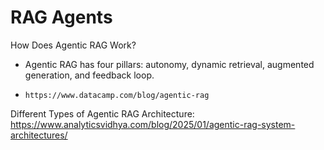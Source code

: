 # RAG Agents

How Does Agentic RAG Work?    
* Agentic RAG has four pillars: autonomy, dynamic retrieval, augmented generation, and feedback loop.   
*     https://www.datacamp.com/blog/agentic-rag

Different Types of Agentic RAG Architecture:
https://www.analyticsvidhya.com/blog/2025/01/agentic-rag-system-architectures/
